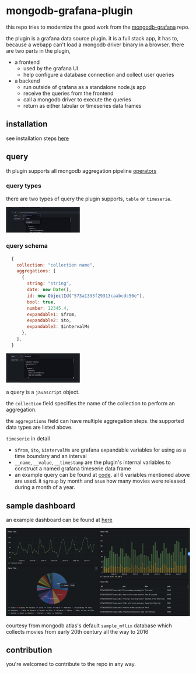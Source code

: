 # mongodb-grafana-plugin

this repo tries to modernize the good work from the [mongodb-grafana](https://github.com/JamesOsgood/mongodb-grafana) repo.

the plugin is a grafana data source plugin. it is a full stack app, it has to, because a webapp can't load a mongodb driver binary in a browser. there are two parts in the plugin,

- a frontend
    - used by the grafana UI
    - help configure a database connection and collect user queries
- a backend
    - run outside of grafana as a standalone node.js app
    - receive the queries from the frontend
    - call a mongodb driver to execute the queries
    - return as either tabular or timeseries data frames 
## installation
see installation steps [here](./INSTALL.md)

## query

th plugin supports all mongodb aggregation pipeline [operators](https://www.mongodb.com/docs/manual/reference/operator/aggregation/)

### query types

there are two types of query the plugin supports, `table` or `timeserie`.

<img src="./imgs/query-type.png" alt="frontend" style="width: 40%;" />

### query schema
```javascript
  {
    collection: "collection name",
    aggregations: [
      {
        string: "string",
        date: new Date(),
        id: new ObjectId("573a1393f29313caabcdc50e"),
        bool: true,
        number: 12345.4,
        expandable1: $from,
        expandable2: $to,
        expandable3: $intervalMs
      },
    ],
  }
```

<img src="./imgs/query.png" alt="frontend" style="width: 40%;" />

a query is a `javascript` object.

the `collection` field specifies the name of the collection to perform an aggregation.

the `aggregations` field can have multiple aggregation steps. the supported data types are listed above.

`timeserie` in detail

- `$from`, `$to`, `$intervalMs` are grafana expandable variables for using as a time boundary and an interval
- `__name`, `__value`, `__timestamp` are the plugin's internal variables to construct a named grafana timeserie data frame
- an example query can be found at [code](./sample/timeserie-query.json). all 6 variables mentioned above are used. it `$group` by month and `$sum` how many movies were released during a month of a year.

## sample dashboard

an example dashboard can be found at [here](./sample/dashboard.json)

<img src="./imgs/dashboard.png" alt="frontend"/>

courtesy from mongodb atlas's default `sample_mflix` database which collects movies from early 20th century all the way to 2016

## contribution

you're welcomed to contribute to the repo in any way.